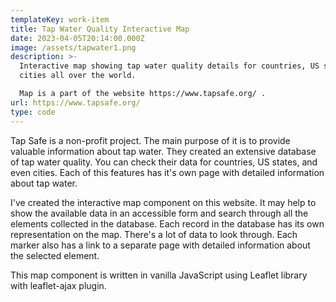 ```yaml
---
templateKey: work-item
title: Tap Water Quality Interactive Map
date: 2023-04-05T20:14:00.000Z
image: /assets/tapwater1.png
description: >-
  Interactive map showing tap water quality details for countries, US states and
  cities all over the world. 

  Map is a part of the website https://www.tapsafe.org/ .
url: https://www.tapsafe.org/
type: code
---
```

Tap Safe is a non-profit project. The main purpose of it is to provide valuable information about tap water. They created an extensive database of tap water quality. You can check their data for countries, US states, and even cities. Each of this features has it's own page with detailed information about tap water.

I've created the interactive map component on this website. It may help to show the available data in an accessible form and search through all the elements collected in the database.
Each record in the database has its own representation on the map. There's a lot of data to look through. Each marker also has a link to a separate page with detailed information about the selected element.

This map component is written in vanilla JavaScript using Leaflet library with leaflet-ajax plugin.
